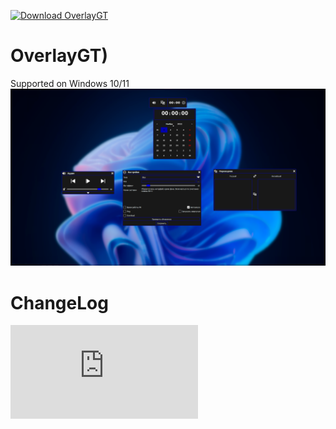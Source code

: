 [![Download OverlayGT](https://a.fsdn.com/con/app/sf-download-button)](https://sourceforge.net/projects/overlaygt/files/latest/download)
# OverlayGT)
Supported on Windows 10/11
![изображение](https://github.com/Curicano/OverlayGT/blob/c6d3191b54e7e00b2718e2ee01af30f24af7b21f/preview.png)
# ChangeLog
![md](https://github.com/Curicano/OverlayGT/blob/e7263ba81f78add8e88d5d27b04a588b4496cf1b/CHANGELOG.md)
